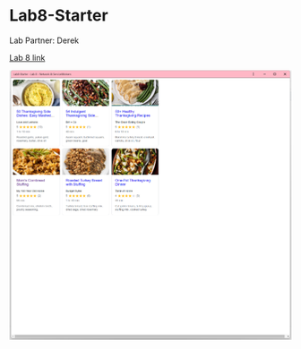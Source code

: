 # Lab8-Starter

Lab Partner: Derek

[Lab 8 link](https://bobbyyuuuu.github.io/Lab8-Starter/)

![pwa.png](./pwa.png)